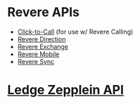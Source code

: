 # Revere APIs

* [Click-to-Call](/revolution-messaging/revere-apis/blob/master/Click-to-Call.md) (for use w/ Revere Calling)
* [Revere Direction](/revolution-messaging/revere-apis/blob/master/RevereDirection.md)
* [Revere Exchange](/revolution-messaging/revere-apis/blob/master/revere-exchange/README.md)
* [Revere Mobile](/revolution-messaging/revere-apis/blob/master/RevereMobile.md)
* [Revere Sync](/revolution-messaging/revere-apis/blob/master/RevereSync.md)

# [Ledge Zepplein API](/revolution-messaging/revere-apis/blob/master/LedgeZeppelin.md)
